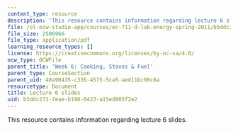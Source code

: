 ```yaml
---
content_type: resource
description: 'This resource contains information regarding lecture 6 slides. '
file: /ol-ocw-studio-app/courses/ec-711-d-lab-energy-spring-2011/b5ddc2317eaeb1960423a15ed805f2e2_MITEC_711S11_lec06.pdf
file_size: 2506966
file_type: application/pdf
learning_resource_types: []
license: https://creativecommons.org/licenses/by-nc-sa/4.0/
ocw_type: OCWFile
parent_title: 'Week 6: Cooking, Stoves & Fuel'
parent_type: CourseSection
parent_uid: 40a90435-c335-4575-5ca5-aed11bc98c6a
resourcetype: Document
title: Lecture 6 slides
uid: b5ddc231-7eae-b196-0423-a15ed805f2e2
---
```

This resource contains information regarding lecture 6 slides. 
